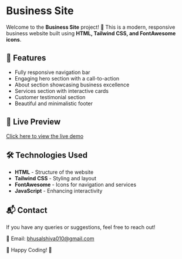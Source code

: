 # Business Site

Welcome to the **Business Site** project! 🚀 This is a modern, responsive business website built using **HTML, Tailwind CSS, and FontAwesome icons**.

## 📌 Features
- Fully responsive navigation bar
- Engaging hero section with a call-to-action
- About section showcasing business excellence
- Services section with interactive cards
- Customer testimonial section
- Beautiful and minimalistic footer

## 🔗 Live Preview
[Click here to view the live demo](https://lp.bhusalshiva.com.np/)

## 🛠️ Technologies Used
- **HTML** - Structure of the website
- **Tailwind CSS** - Styling and layout
- **FontAwesome** - Icons for navigation and services
- **JavaScript** - Enhancing interactivity

## 📬 Contact
If you have any queries or suggestions, feel free to reach out!

📧 Email: bhusalshiva010@gmail.com

📌 Happy Coding! 🎉

